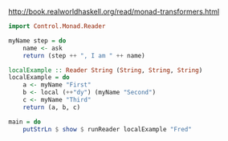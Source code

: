 
http://book.realworldhaskell.org/read/monad-transformers.html

```Haskell
import Control.Monad.Reader

myName step = do
	name <- ask
	return (step ++ ", I am " ++ name)

localExample :: Reader String (String, String, String)
localExample = do
	a <- myName "First"
	b <- local (++"dy") (myName "Second")
	c <- myName "Third"
	return (a, b, c)

main = do
	putStrLn $ show $ runReader localExample "Fred"
```

